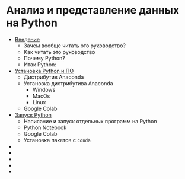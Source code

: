 # Анализ и представление данных на Python


* [Введение](./inroduction.md)
  * Зачем вообще читать это руководство?
  * Как читать это руководство
  * Почему Python?
  * Итак Python:
* [Установка Python и ПО](./installation.md)
  * Дистрибутив Anaconda
  * Установка дистрибутива Anaconda
    * Windows
    * MacOs
    * Linux
  * Google Colab
* [Запуск Python](./run.md)
  * Написание и запуск отдельных программ на Python
  * Python Notebook
  * Google Colab
  * Установка пакетов c `conda`
* [](./01.ipynb)
* [](./02.ipynb)
* [](./03.ipynb)
* [](./04.ipynb)
* 